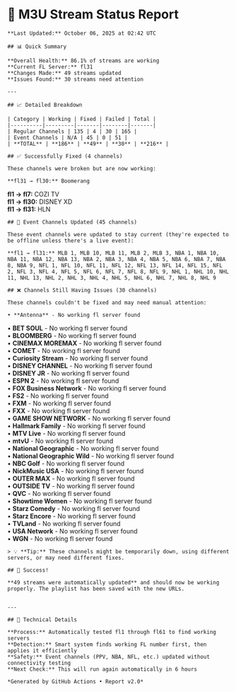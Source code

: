 # 🔧 M3U Stream Status Report
    
    **Last Updated:** October 06, 2025 at 02:42 UTC
    
    ## 📊 Quick Summary
    
    **Overall Health:** 86.1% of streams are working  
    **Current FL Server:** fl31  
    **Changes Made:** 49 streams updated  
    **Issues Found:** 30 streams need attention  
    
    ---
    
    ## 📈 Detailed Breakdown
    
    | Category | Working | Fixed | Failed | Total |
    |----------|---------|-------|--------|-------|
    | Regular Channels | 135 | 4 | 30 | 165 |
    | Event Channels | N/A | 45 | 0 | 51 |
    | **TOTAL** | **186** | **49** | **30** | **216** |
    
    ## ✅ Successfully Fixed (4 channels)
    
    These channels were broken but are now working:
    
    **fl31 → fl30:** Boomerang  
**fl1 → fl7:** COZI TV  
**fl1 → fl30:** DISNEY XD  
**fl1 → fl31:** HLN  

    ## 🔄 Event Channels Updated (45 channels)
    
    These event channels were updated to stay current (they're expected to be offline unless there's a live event):
    
    **fl1 → fl31:** MLB 1, MLB 10, MLB 11, MLB 2, MLB 3, NBA 1, NBA 10, NBA 11, NBA 12, NBA 13, NBA 2, NBA 3, NBA 4, NBA 5, NBA 6, NBA 7, NBA 8, NBA 9, NFL 1, NFL 10, NFL 11, NFL 12, NFL 13, NFL 14, NFL 15, NFL 2, NFL 3, NFL 4, NFL 5, NFL 6, NFL 7, NFL 8, NFL 9, NHL 1, NHL 10, NHL 11, NHL 13, NHL 2, NHL 3, NHL 4, NHL 5, NHL 6, NHL 7, NHL 8, NHL 9  

    ## ❌ Channels Still Having Issues (30 channels)
    
    These channels couldn't be fixed and may need manual attention:
    
    • **Antenna** - No working fl server found  
• **BET SOUL** - No working fl server found  
• **BLOOMBERG** - No working fl server found  
• **CINEMAX MOREMAX** - No working fl server found  
• **COMET** - No working fl server found  
• **Curiosity Stream** - No working fl server found  
• **DISNEY CHANNEL** - No working fl server found  
• **DISNEY JR** - No working fl server found  
• **ESPN 2** - No working fl server found  
• **FOX Business Network** - No working fl server found  
• **FS2** - No working fl server found  
• **FXM** - No working fl server found  
• **FXX** - No working fl server found  
• **GAME SHOW NETWORK** - No working fl server found  
• **Hallmark Family** - No working fl server found  
• **MTV Live** - No working fl server found  
• **mtvU** - No working fl server found  
• **National Geographic** - No working fl server found  
• **National Geographic Wild** - No working fl server found  
• **NBC Golf** - No working fl server found  
• **NickMusic USA** - No working fl server found  
• **OUTER MAX** - No working fl server found  
• **OUTSIDE TV** - No working fl server found  
• **QVC** - No working fl server found  
• **Showtime Women** - No working fl server found  
• **Starz Comedy** - No working fl server found  
• **Starz Encore** - No working fl server found  
• **TVLand** - No working fl server found  
• **USA Network** - No working fl server found  
• **WGN** - No working fl server found  

    > 💡 **Tip:** These channels might be temporarily down, using different servers, or may need different fixes.
    
    ## 🎉 Success!
    
    **49 streams were automatically updated** and should now be working properly. The playlist has been saved with the new URLs.
    
    
    ---
    
    ## 🔧 Technical Details
    
    **Process:** Automatically tested fl1 through fl61 to find working servers  
    **Detection:** Smart system finds working FL number first, then applies it efficiently  
    **Safety:** Event channels (PPV, NBA, NFL, etc.) updated without connectivity testing  
    **Next Check:** This will run again automatically in 6 hours  
    
    *Generated by GitHub Actions • Report v2.0*
    